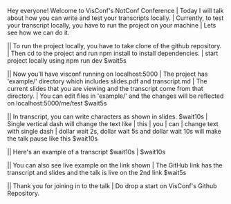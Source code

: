 Hey everyone! Welcome to VisConf's NotConf Conference
| Today I will talk about how you can write and test your transcripts locally.
| Currently, to test your transcript locally, you have to run the project on your machine
| Lets see how we can do it.

|| To run the project locally, you have to take clone of the github repository.
| Then cd to the project and run npm install to install dependencies.
| start project locally using npm run dev $wait5s

|| Now you'll have visconf running on localhost:5000
| The project has 'example/' directory which includes slides.pdf and transcript.md
| The current slides that you are viewing and the transcript come from that directory.
| You can edit files in 'example/' and the changes will be reflected on localhost:5000/me/test $wait5s

|| In transcript, you can write characters as shown in slides. $wait10s
| Single vertical dash will change the text like
| this
| you 
| can
| change text with single dash
| dollar wait 2s, dollar wait 5s and dollar wait 10s will make the talk pause like this $wait10s

|| Here's an example of a transcript $wait10s
| $wait10s

|| You can also see live example on the link shown
| The GitHub link has the transcript and slides and the talk is live on the 2nd link $wait5s

|| Thank you for joining in to the talk
| Do drop a start on VisConf's Github Repository.